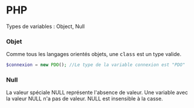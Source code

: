 # PHP
Types de variables : Object, Null

### Objet

Comme tous les langages orientés objets, une <kbd>class</kbd> est un type valide.
```php
$connexion = new PDO(); //Le type de la variable connexion est "PDO"
```

### Null

La valeur spéciale NULL représente l'absence de valeur. Une variable avec la valeur NULL n'a pas de valeur. NULL est insensible à la casse.

